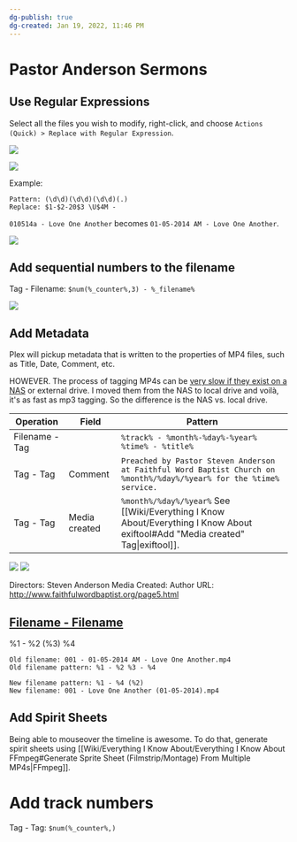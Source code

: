```yaml
---
dg-publish: true
dg-created: Jan 19, 2022, 11:46 PM
---
```


# Pastor Anderson Sermons

## Use Regular Expressions

Select all the files you wish to modify, right-click, and choose `Actions (Quick) > Replace with Regular Expression`.

![](https://i.imgur.com/qPOlHzY.png)

![](https://i.imgur.com/xyfhA35.png)


Example:

```
Pattern: (\d\d)(\d\d)(\d\d)(.)
Replace: $1-$2-20$3 \U$4M -
```

`010514a - Love One Another` becomes `01-05-2014 AM - Love One Another`.

![](https://i.imgur.com/l4wOJ3I.png)

## Add sequential numbers to the filename

Tag - Filename: `$num(%_counter%,3) - %_filename%`

![](https://i.imgur.com/JbTBqNL.png)


## Add Metadata

Plex will pickup metadata that is written to the properties of MP4 files, such as Title, Date, Comment, etc.

HOWEVER. The process of tagging MP4s can be [very slow if they exist on a NAS](https://community.mp3tag.de/t/an-observation-regarding-tag-values-and-performance-speeds/61562) or external drive. I moved them from the NAS to local drive and voilà, it's as fast as mp3 tagging. So the difference is the NAS vs. local drive.

| Operation      | Field         | Pattern                                                                                                              |
| -------------- | ------------- | -------------------------------------------------------------------------------------------------------------------- |
| Filename - Tag |               | `%track% - %month%-%day%-%year% %time% - %title%`                                                                    |
| Tag - Tag      | Comment       | `Preached by Pastor Steven Anderson at Faithful Word Baptist Church on %month%/%day%/%year% for the %time% service.` |
| Tag - Tag      | Media created | `%month%/%day%/%year%` See [[Wiki/Everything I Know About/Everything I Know About exiftool#Add "Media created" Tag\|exiftool]].                   |

![](https://i.imgur.com/HM7474R.png)
![](https://i.imgur.com/KUzuxpf.png)

Directors: Steven Anderson
Media Created:
Author URL: http://www.faithfulwordbaptist.org/page5.html

## [Filename - Filename](https://help.mp3tag.de/main_converter.html#ftf)
%1 - %2 (%3) %4
```
Old filename: 001 - 01-05-2014 AM - Love One Another.mp4
Old filename pattern: %1 - %2 %3 - %4
 
New filename pattern: %1 - %4 (%2)
New filename: 001 - Love One Another (01-05-2014).mp4

```

## Add Spirit Sheets

Being able to mouseover the timeline is awesome. To do that, generate spirit sheets using [[Wiki/Everything I Know About/Everything I Know About FFmpeg#Generate Sprite Sheet (Filmstrip/Montage) From Multiple MP4s\|FFmpeg]].



# Add track numbers

Tag - Tag: `$num(%_counter%,)`